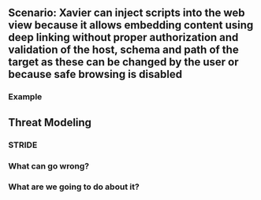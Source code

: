 ## Scenario: Xavier can inject scripts into the web view because it allows embedding content using deep linking without proper authorization and validation of the host, schema and path of the target as these can be changed by the user or because safe browsing is disabled

### Example

## Threat Modeling

### STRIDE

### What can go wrong?

### What are we going to do about it?